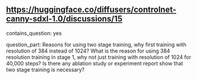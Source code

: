 ## https://huggingface.co/diffusers/controlnet-canny-sdxl-1.0/discussions/15

contains_question: yes

question_part: Reasons for using two stage training, why first training with resolution of 384 instead of 1024? What is the reason for using 384 resolution training in stage 1, why not just training with resolution of 1024 for 40,000 steps? Is there any ablation study or experiment report show that two stage training is necessary?